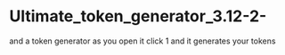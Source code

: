 # Ultimate_token_generator_3.12-2-
and a token generator as you open it click 1 and it generates your tokens
